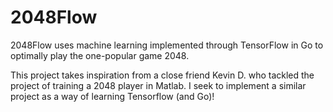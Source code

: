 # 2048Flow

2048Flow uses machine learning implemented through TensorFlow in Go to 
optimally play the one-popular game 2048. 

This project takes inspiration from a close friend Kevin D. who tackled the
project of training a 2048 player in Matlab. I seek to implement a similar 
project as a way of learning Tensorflow (and Go)!
